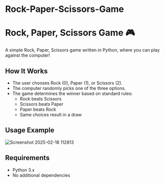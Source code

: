 # Rock-Paper-Scissors-Game

<h1>Rock, Paper, Scissors Game 🎮
</h1>

<p>A simple Rock, Paper, Scissors game written in Python, where you can play against the computer!
</p>
<h2>How It Works</h2>

<ul>
  <li>The user chooses Rock (0), Paper (1), or Scissors (2).
</li>
  <li>The computer randomly picks one of the three options.
</li>
  <li>
    The game determines the winner based on standard rules:
    <ul><li>Rock beats Scissors</li>
<li>Scissors beats Paper</li>
<li>Paper beats Rock</li>
<li>Same choices result in a draw</li>
</li></ul>
  </li>
</ul>

<h2>Usage Example</h2>

![Screenshot 2025-02-18 112813](https://github.com/user-attachments/assets/fb52388d-05ce-495e-9d86-403d3db3fa13)

<h2>Requirements</h2>

<ul>
  <li>Python 3.x</li>
  <li>No additional dependencies</li>
</ul>
